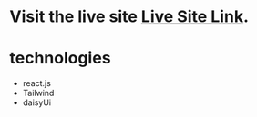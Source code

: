 

# Visit the live site [Live Site Link](https://stunning-flan-aa0e5c.netlify.app/).

# technologies
* react.js
* Tailwind
* daisyUi